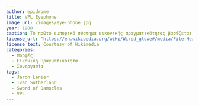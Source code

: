 ```yaml
---
author: epidrome
title: VPL Eyephone 
image_url: /images/eye-phone.jpg
year: 1988
caption: Το πρώτο εμπορικό σύστημα εικονικής πραγματικότητας βασίζεται στην μάσκα EyePhone η οποιά δίνει έμφαση όχι τόσο στην πιστότητα των γραφικών, αλλά κυρίως στην ακρίβεια καταγραφής της κίνησης του κεφαλιού, ενώ το λογισμικό είναι σχεδιασμένο για την επικοινωνία με τους άλλους χρήστες και όχι απλά την πλοήγηση σε έναν εικονικό κόσμο. 
license_url: "https://en.wikipedia.org/wiki/Wired_glove#/media/File:Head-mounted_display_and_wired_gloves,_Ames_Research_Center.jpg" 
license_text: Courtesy of Wikimedia 
categories:
  - Μορφές 
  - Εικονική Πραγματικότητα 
  - Συνεργασία
tags:
  - Jaron Lanier
  - Ivan Sutherland
  - Sword of Damocles
  - VPL
---
```

